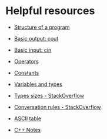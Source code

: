 Helpful resources
=================

- [Structure of a program](http://www.cplusplus.com/doc/tutorial/program_structure)
- [Basic output: cout](http://www.cplusplus.com/doc/tutorial/basic_io/#cout)
- [Basic input: cin](http://www.cplusplus.com/doc/tutorial/basic_io/#cin)
- [Operators](http://www.cplusplus.com/doc/tutorial/operators)
- [Constants](http://www.cplusplus.com/doc/tutorial/constants)
- [Variables and types](http://www.cplusplus.com/doc/tutorial/variables)

- [Types sizes - StackOverflow](http://stackoverflow.com/questions/589575/what-does-the-c-standard-state-the-size-of-int-long-type-to-be)
- [Conversation rules - StackOverflow](http://stackoverflow.com/questions/5563000/implicit-type-conversion-rules-in-c-operators)

- [ASCII table](http://asciitable.com/)

- [C++ Notes](http://www.fredosaurus.com/notes-cpp/index.html)